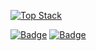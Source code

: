 [![Top Stack](https://widget.realdeveloper.pro/api/top?stack=Node.js,React,Electron)](https://github.com/young-kr)

[![Badge](https://widget.realdeveloper.pro/api/badge?title=What%20I%20am%20VERY%20GOOD%20at&badges=Node.js,React,Redux-Saga,Electron,Express.js,AWS%20Lambda,AWS%20API%20GW,AWS%20DynamoDB,AWS%20SQS,AWS%20S3,AWS%20Cognito,AWS%20AppSync,AWS%20Amplify)](https://github.com/young-kr)
[![Badge](https://widget.realdeveloper.pro/api/badge?title=Also%20I%20can%20do&badges=React%20Native,HTML5,CSS3,PHP,JSP,MySQL,MariaDB,Linux,NginX)](https://github.com/young-kr)

<!-- [![Repository Card](https://widget.realdeveloper.pro/api/card?user=young-kr&repo=adserver-tutorial&locale=en)](https://github.com/young-kr/adserver-tutorial)
[![Repository Card](https://widget.realdeveloper.pro/api/card?user=young-kr&repo=one-page-template&locale=en)](https://github.com/young-kr/one-page-template) -->

<!--
**young-kr/young-kr** is a ✨ _special_ ✨ repository because its `README.md` (this file) appears on your GitHub profile.

Here are some ideas to get you started:

- 🔭 I’m currently working on ...
- 🌱 I’m currently learning ...
- 👯 I’m looking to collaborate on ...
- 🤔 I’m looking for help with ...
- 💬 Ask me about ...
- 📫 How to reach me: ...
- 😄 Pronouns: ...
- ⚡ Fun fact: ...
-->
